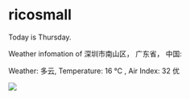 # ricosmall

Today is Thursday.

Weather infomation of 深圳市南山区， 广东省， 中国: 

Weather: 多云, Temperature: 16 ℃ , Air Index: 32 优

<img src="https://github-readme-stats.vercel.app/api?username=ricosmall&show_icons=true" />
